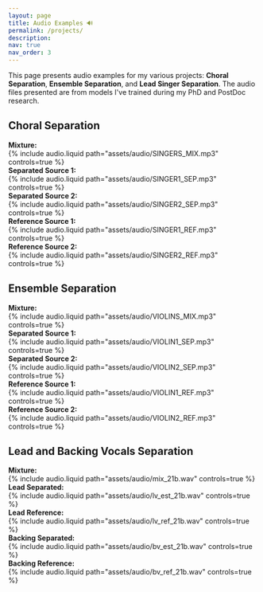 ```yaml
---
layout: page
title: Audio Examples 🔊
permalink: /projects/
description: 
nav: true
nav_order: 3
---
```


This page presents audio examples for my various projects: **Choral Separation**, **Ensemble Separation**, and **Lead Singer Separation**. The audio files presented are from models I've trained during my PhD and PostDoc research.

<div class="row mt-3">
    <h2>Choral Separation</h2>
    <div class="col-sm mt-3">
        <div><strong>Mixture:</strong></div>
        {% include audio.liquid path="assets/audio/SINGERS_MIX.mp3" controls=true %}
    </div>
    <div class="col-sm mt-3">
        <div><strong>Separated Source 1:</strong></div>
        {% include audio.liquid path="assets/audio/SINGER1_SEP.mp3" controls=true %}
        <div><strong>Separated Source 2:</strong></div>
        {% include audio.liquid path="assets/audio/SINGER2_SEP.mp3" controls=true %}
    </div>
    <div class="col-sm mt-3">
        <div><strong>Reference Source 1:</strong></div>
        {% include audio.liquid path="assets/audio/SINGER1_REF.mp3" controls=true %}
        <div><strong>Reference Source 2:</strong></div>
        {% include audio.liquid path="assets/audio/SINGER2_REF.mp3" controls=true %}
    </div>
</div>

<div class="row mt-3">
    <h2>Ensemble Separation</h2>
    <div class="col-sm mt-3">
        <div><strong>Mixture:</strong></div>
        {% include audio.liquid path="assets/audio/VIOLINS_MIX.mp3" controls=true %}
    </div>
    <div class="col-sm mt-3">
        <div><strong>Separated Source 1:</strong></div>
        {% include audio.liquid path="assets/audio/VIOLIN1_SEP.mp3" controls=true %}
        <div><strong>Separated Source 2:</strong></div>
        {% include audio.liquid path="assets/audio/VIOLIN2_SEP.mp3" controls=true %}
    </div>
    <div class="col-sm mt-3">
        <div><strong>Reference Source 1:</strong></div>
        {% include audio.liquid path="assets/audio/VIOLIN1_REF.mp3" controls=true %}
        <div><strong>Reference Source 2:</strong></div>
        {% include audio.liquid path="assets/audio/VIOLIN2_REF.mp3" controls=true %}
    </div>
</div>

<div class="row mt-3">
    <h2>Lead and Backing Vocals Separation</h2>
    <div class="col-sm mt-3">
        <div><strong>Mixture:</strong></div>
        {% include audio.liquid path="assets/audio/mix_21b.wav" controls=true %}
    </div>
    <div class="col-sm mt-3">
        <div><strong>Lead Separated:</strong></div>
        {% include audio.liquid path="assets/audio/lv_est_21b.wav" controls=true %}
        <div><strong>Lead Reference:</strong></div>
        {% include audio.liquid path="assets/audio/lv_ref_21b.wav" controls=true %}
    </div>
    <div class="col-sm mt-3">
        <div><strong>Backing Separated:</strong></div>
        {% include audio.liquid path="assets/audio/bv_est_21b.wav" controls=true %}
        <div><strong>Backing Reference:</strong></div>
        {% include audio.liquid path="assets/audio/bv_ref_21b.wav" controls=true %}
    </div>
</div>



